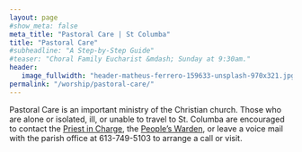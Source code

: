 ```yaml
---
layout: page
#show_meta: false
meta_title: "Pastoral Care | St Columba"
title: "Pastoral Care"
#subheadline: "A Step-by-Step Guide"
#teaser: "Choral Family Eucharist &mdash; Sunday at 9:30am."
header:
   image_fullwidth: "header-matheus-ferrero-159633-unsplash-970x321.jpg"
permalink: "/worship/pastoral-care/"
---
```

Pastoral Care is an important ministry of the Christian church. Those who are alone or isolated, ill, or unable to travel to St. Columba are encouraged to contact the [Priest in Charge][1], the [People’s Warden][2], or leave a voice mail with the parish office at 613-749-5103 to arrange a call or visit.

 [1]: mailto:rector@stcolumbaottawa.ca
 [2]: mailto:peoples.warden@stcolumbaottawa.ca
